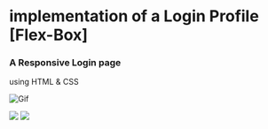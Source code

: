 # implementation of a Login Profile  [Flex-Box]
### A Responsive Login page

using HTML & CSS

![Gif](https://github.com/alisharifyy/Html-Page/blob/main/Login-Pages/04-login_page/img/demo.gif)

<img src="https://github.com/alisharifyy/Html-Page/blob/main/Login-Pages/04-login_page/img/demo.png">
<img src="https://github.com/alisharifyy/Html-Page/blob/main/Login-Pages/04-login_page/img/demo-mobile.png">


